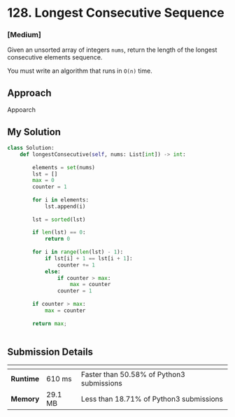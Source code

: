 # 128. Longest Consecutive Sequence

### [**Medium**]

Given an unsorted array of integers `nums`, return the length of the longest consecutive elements sequence.

You must write an algorithm that runs in `O(n)` time.

## Approach

Appoarch

## My Solution

````python
class Solution:
    def longestConsecutive(self, nums: List[int]) -> int:
        
        elements = set(nums)
        lst = []
        max = 0
        counter = 1
            
        for i in elements:
            lst.append(i)
            
        lst = sorted(lst)
        
        if len(lst) == 0: 
            return 0
        
        for i in range(len(lst) - 1): 
            if lst[i] + 1 == lst[i + 1]:
                counter += 1
            else:
                if counter > max:
                    max = counter
                counter = 1
                
        if counter > max:
            max = counter   
            
        return max; 
            
````

## Submission Details

| <!-- -->    | <!-- --> | <!-- -->                             |
|-------------|----------|--------------------------------------|
| **Runtime** | 610 ms     | Faster than 50.58% of Python3 submissions |
| **Memory**  | 29.1 MB    | Less than 18.71% of Python3 submissions   |

